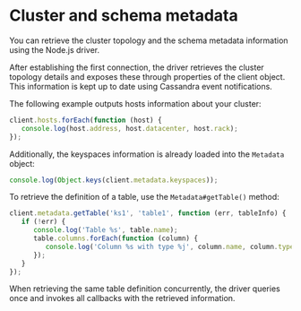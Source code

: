 # Cluster and schema metadata

You can retrieve the cluster topology and the schema metadata information using the Node.js driver.

After establishing the first connection, the driver retrieves the cluster topology details and exposes these through
properties of the client object. This information is kept up to date using Cassandra event notifications.

The following example outputs hosts information about your cluster:

```javascript
client.hosts.forEach(function (host) {
   console.log(host.address, host.datacenter, host.rack);
});
```

Additionally, the keyspaces information is already loaded into the `Metadata` object:

```javascript
console.log(Object.keys(client.metadata.keyspaces));
```

To retrieve the definition of a table, use the `Metadata#getTable()` method:

```javascript
client.metadata.getTable('ks1', 'table1', function (err, tableInfo) {
   if (!err) {
      console.log('Table %s', table.name);
      table.columns.forEach(function (column) {
         console.log('Column %s with type %j', column.name, column.type);
      });
   }
});
```

When retrieving the same table definition concurrently, the driver queries once and invokes all callbacks with the
retrieved information.